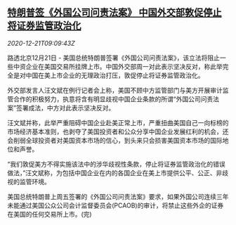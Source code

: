 <!--1608542595000-->
[特朗普签《外国公司问责法案》 中国外交部敦促停止将证券监管政治化](https://cn.reuters.com/article/us-trump-hfcac-securities-1221-idCNKBS28V0X7)
------

<div><i>2020-12-21T09:09:43Z</i></div><p>路透北京12月21日 - 美国总统特朗普签署《外国公司问责法案》，该立法将阻止一些中资企业在美国交易所挂牌上市。中国外交部周一对此表示坚决反对，称此举完全是对中国在美上市企业的无理政治打压，敦促停止将证券监管政治化。</p><p>外交部发言人汪文斌在例行记者会上称，美国不顾中方监管部门与美方开展审计监管合作的积极努力，执意将含有明显歧视中国企业条款的所谓“外国公司问责法案”签署成法，中方对此表示坚决反对。</p><p>汪文斌并称，此举严重阻碍中国企业赴美正常上市，严重扭曲美国自己一向标榜的市场经济基本准则，也剥夺了美国投资者和公众分享中国企业发展红利的机会，还会削弱全球投资者对美国资本市场的信心，到头来只会损害美国资本市场的国际地位和声誉。</p><p>“我们敦促美方不得实施该法中的涉华歧视性条款，停止将证券监管政治化的错误做法，”汪文斌称，为包括中国企业在内的各国企业在美上市提供公平、公正、非歧视的监管环境。</p><p>美国总统特朗普上周五签署的《外国公司问责法案》要求，如果外国公司连续三年未能通过美国公众公司会计监督委员会(PCAOB)的审计，将禁止这些外企的证券在美国的任何交易所上市。(完)</p>
